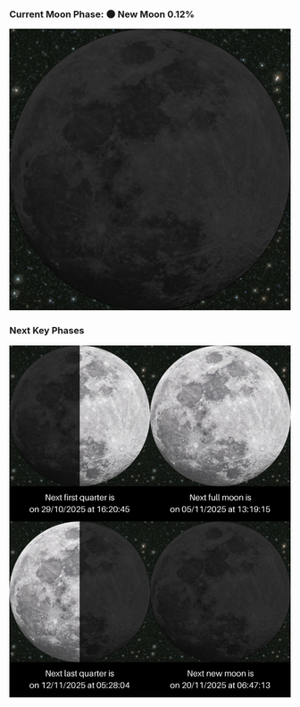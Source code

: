 ### Current Moon Phase: 🌑 New Moon 0.12%
![Moon Phase](moonphase.png)
### Next Key Phases
![Gallery](gallery.png)